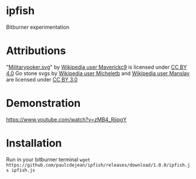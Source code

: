 # ipfish
Bitburner experimentation

# Attributions

"[Militarypoker.svg](https://commons.wikimedia.org/wiki/File:Militarypoker.svg)" by [Wikipedia user Maverickc9](https://commons.wikimedia.org/wiki/User:Maverickc9) is licensed under [CC BY 4.0](https://creativecommons.org/licenses/by/4.0/deed.en)
Go stone svgs by [Wikipedia user Micheletb](https://commons.wikimedia.org/wiki/User:Micheletb) and [Wikipedia user Manslay](https://commons.wikimedia.org/wiki/User:Manslay) are licensed under [CC BY 3.0](https://creativecommons.org/licenses/by-sa/3.0/deed.en)

# Demonstration

https://www.youtube.com/watch?v=zMB4_RjjpgY

# Installation

Run in your bitburner terminal `wget https://github.com/paulcdejean/ipfish/releases/download/1.0.0/ipfish.js ipfish.js`
